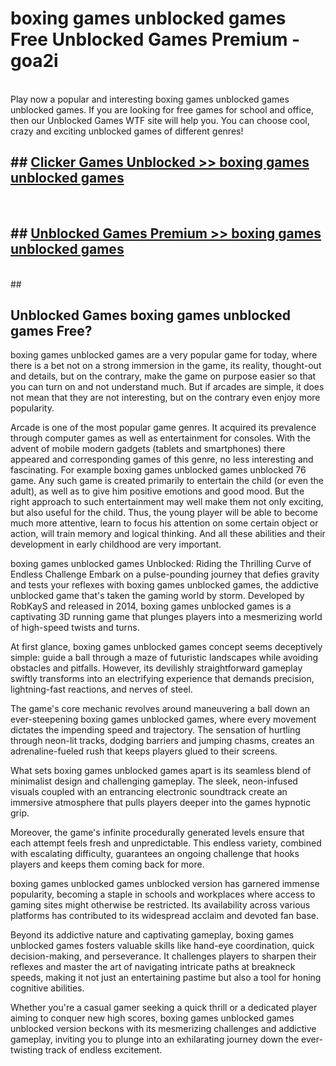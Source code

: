 # boxing games unblocked games  Free Unblocked Games Premium - goa2i <br>
<br>
Play now a popular and interesting boxing games unblocked games unblocked games. If you are looking for free games for school and office, then our Unblocked Games WTF site will help you. You can choose cool, crazy and exciting unblocked games of different genres!


## ##  [Clicker Games Unblocked >> boxing games unblocked games](http://freeplayer.one?title=boxing_games_unblocked_games&ref=UGames)
  <br>

##  ## [Unblocked Games Premium >> boxing games unblocked games](http://freeplayer.one?title=boxing_games_unblocked_games&ref=UGames)
  <br>
  ##



## Unblocked Games boxing games unblocked games Free?

boxing games unblocked games are a very popular game for today, where there is a bet not on a strong immersion in the game, its reality, thought-out and details, but on the contrary, make the game on purpose easier so that you can turn on and not understand much. But if arcades are simple, it does not mean that they are not interesting, but on the contrary even enjoy more popularity.

Arcade is one of the most popular game genres. It acquired its prevalence through computer games as well as entertainment for consoles. With the advent of mobile modern gadgets (tablets and smartphones) there appeared and corresponding games of this genre, no less interesting and fascinating. For example boxing games unblocked games unblocked 76 game. Any such game is created primarily to entertain the child (or even the adult), as well as to give him positive emotions and good mood. But the right approach to such entertainment may well make them not only exciting, but also useful for the child. Thus, the young player will be able to become much more attentive, learn to focus his attention on some certain object or action, will train memory and logical thinking. And all these abilities and their development in early childhood are very important.

boxing games unblocked games Unblocked: Riding the Thrilling Curve of Endless Challenge
Embark on a pulse-pounding journey that defies gravity and tests your reflexes with boxing games unblocked games, the addictive unblocked game that's taken the gaming world by storm. Developed by RobKayS and released in 2014, boxing games unblocked games is a captivating 3D running game that plunges players into a mesmerizing world of high-speed twists and turns.

At first glance, boxing games unblocked games concept seems deceptively simple: guide a ball through a maze of futuristic landscapes while avoiding obstacles and pitfalls. However, its devilishly straightforward gameplay swiftly transforms into an electrifying experience that demands precision, lightning-fast reactions, and nerves of steel.

The game's core mechanic revolves around maneuvering a ball down an ever-steepening boxing games unblocked games, where every movement dictates the impending speed and trajectory. The sensation of hurtling through neon-lit tracks, dodging barriers and jumping chasms, creates an adrenaline-fueled rush that keeps players glued to their screens.

What sets boxing games unblocked games apart is its seamless blend of minimalist design and challenging gameplay. The sleek, neon-infused visuals coupled with an entrancing electronic soundtrack create an immersive atmosphere that pulls players deeper into the games hypnotic grip.

Moreover, the game's infinite procedurally generated levels ensure that each attempt feels fresh and unpredictable. This endless variety, combined with escalating difficulty, guarantees an ongoing challenge that hooks players and keeps them coming back for more.

boxing games unblocked games unblocked version has garnered immense popularity, becoming a staple in schools and workplaces where access to gaming sites might otherwise be restricted. Its availability across various platforms has contributed to its widespread acclaim and devoted fan base.

Beyond its addictive nature and captivating gameplay, boxing games unblocked games fosters valuable skills like hand-eye coordination, quick decision-making, and perseverance. It challenges players to sharpen their reflexes and master the art of navigating intricate paths at breakneck speeds, making it not just an entertaining pastime but also a tool for honing cognitive abilities.

Whether you're a casual gamer seeking a quick thrill or a dedicated player aiming to conquer new high scores, boxing games unblocked games unblocked version beckons with its mesmerizing challenges and addictive gameplay, inviting you to plunge into an exhilarating journey down the ever-twisting track of endless excitement.